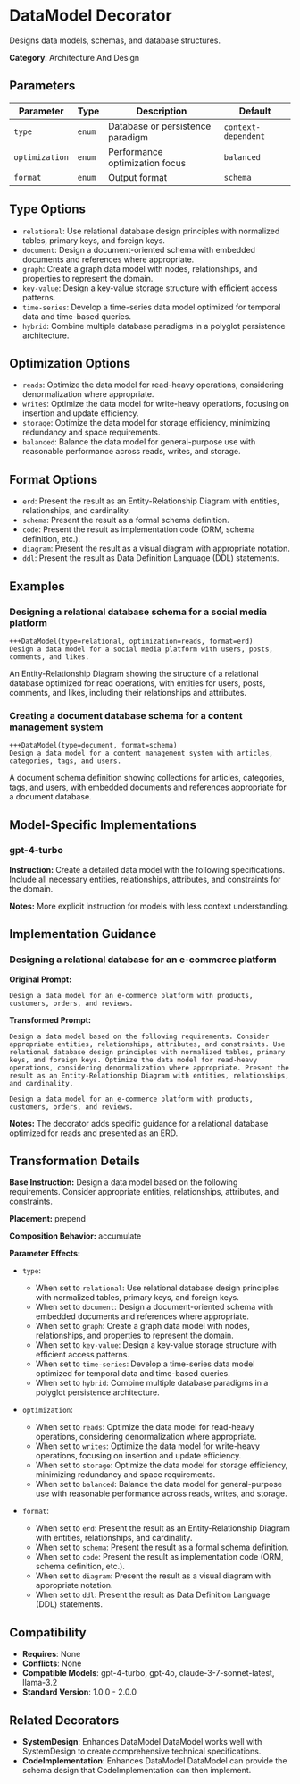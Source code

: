 # DataModel Decorator

Designs data models, schemas, and database structures.

**Category**: Architecture And Design

## Parameters

| Parameter | Type | Description | Default |
|-----------|------|-------------|--------|
| `type` | `enum` | Database or persistence paradigm | `context-dependent` |
| `optimization` | `enum` | Performance optimization focus | `balanced` |
| `format` | `enum` | Output format | `schema` |

## Type Options

- `relational`: Use relational database design principles with normalized tables, primary keys, and foreign keys.
- `document`: Design a document-oriented schema with embedded documents and references where appropriate.
- `graph`: Create a graph data model with nodes, relationships, and properties to represent the domain.
- `key-value`: Design a key-value storage structure with efficient access patterns.
- `time-series`: Develop a time-series data model optimized for temporal data and time-based queries.
- `hybrid`: Combine multiple database paradigms in a polyglot persistence architecture.

## Optimization Options

- `reads`: Optimize the data model for read-heavy operations, considering denormalization where appropriate.
- `writes`: Optimize the data model for write-heavy operations, focusing on insertion and update efficiency.
- `storage`: Optimize the data model for storage efficiency, minimizing redundancy and space requirements.
- `balanced`: Balance the data model for general-purpose use with reasonable performance across reads, writes, and storage.

## Format Options

- `erd`: Present the result as an Entity-Relationship Diagram with entities, relationships, and cardinality.
- `schema`: Present the result as a formal schema definition.
- `code`: Present the result as implementation code (ORM, schema definition, etc.).
- `diagram`: Present the result as a visual diagram with appropriate notation.
- `ddl`: Present the result as Data Definition Language (DDL) statements.

## Examples

### Designing a relational database schema for a social media platform

```
+++DataModel(type=relational, optimization=reads, format=erd)
Design a data model for a social media platform with users, posts, comments, and likes.
```

An Entity-Relationship Diagram showing the structure of a relational database optimized for read operations, with entities for users, posts, comments, and likes, including their relationships and attributes.

### Creating a document database schema for a content management system

```
+++DataModel(type=document, format=schema)
Design a data model for a content management system with articles, categories, tags, and users.
```

A document schema definition showing collections for articles, categories, tags, and users, with embedded documents and references appropriate for a document database.

## Model-Specific Implementations

### gpt-4-turbo

**Instruction:** Create a detailed data model with the following specifications. Include all necessary entities, relationships, attributes, and constraints for the domain.

**Notes:** More explicit instruction for models with less context understanding.


## Implementation Guidance

### Designing a relational database for an e-commerce platform

**Original Prompt:**
```
Design a data model for an e-commerce platform with products, customers, orders, and reviews.
```

**Transformed Prompt:**
```
Design a data model based on the following requirements. Consider appropriate entities, relationships, attributes, and constraints. Use relational database design principles with normalized tables, primary keys, and foreign keys. Optimize the data model for read-heavy operations, considering denormalization where appropriate. Present the result as an Entity-Relationship Diagram with entities, relationships, and cardinality.

Design a data model for an e-commerce platform with products, customers, orders, and reviews.
```

**Notes:** The decorator adds specific guidance for a relational database optimized for reads and presented as an ERD.

## Transformation Details

**Base Instruction:** Design a data model based on the following requirements. Consider appropriate entities, relationships, attributes, and constraints.

**Placement:** prepend

**Composition Behavior:** accumulate

**Parameter Effects:**

- `type`:
  - When set to `relational`: Use relational database design principles with normalized tables, primary keys, and foreign keys.
  - When set to `document`: Design a document-oriented schema with embedded documents and references where appropriate.
  - When set to `graph`: Create a graph data model with nodes, relationships, and properties to represent the domain.
  - When set to `key-value`: Design a key-value storage structure with efficient access patterns.
  - When set to `time-series`: Develop a time-series data model optimized for temporal data and time-based queries.
  - When set to `hybrid`: Combine multiple database paradigms in a polyglot persistence architecture.

- `optimization`:
  - When set to `reads`: Optimize the data model for read-heavy operations, considering denormalization where appropriate.
  - When set to `writes`: Optimize the data model for write-heavy operations, focusing on insertion and update efficiency.
  - When set to `storage`: Optimize the data model for storage efficiency, minimizing redundancy and space requirements.
  - When set to `balanced`: Balance the data model for general-purpose use with reasonable performance across reads, writes, and storage.

- `format`:
  - When set to `erd`: Present the result as an Entity-Relationship Diagram with entities, relationships, and cardinality.
  - When set to `schema`: Present the result as a formal schema definition.
  - When set to `code`: Present the result as implementation code (ORM, schema definition, etc.).
  - When set to `diagram`: Present the result as a visual diagram with appropriate notation.
  - When set to `ddl`: Present the result as Data Definition Language (DDL) statements.

## Compatibility

- **Requires**: None
- **Conflicts**: None
- **Compatible Models**: gpt-4-turbo, gpt-4o, claude-3-7-sonnet-latest, llama-3.2
- **Standard Version**: 1.0.0 - 2.0.0

## Related Decorators

- **SystemDesign**: Enhances DataModel DataModel works well with SystemDesign to create comprehensive technical specifications.
- **CodeImplementation**: Enhances DataModel DataModel can provide the schema design that CodeImplementation can then implement.

